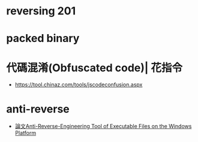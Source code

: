 # reversing 201

# packed binary
# 代碼混淆(Obfuscated code)| 花指令
- https://tool.chinaz.com/tools/jscodeconfusion.aspx

# anti-reverse
- [論文Anti-Reverse-Engineering Tool of Executable Files on the Windows Platform](https://ieeexplore.ieee.org/document/8005909)
